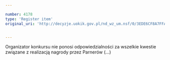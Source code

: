 ```yaml
---

number: 4178
type: 'Register item'
original_uri: 'http://decyzje.uokik.gov.pl/nd_wz_um.nsf/0/3EDE6CF8A7FFA8B4C1257AF3002DDA20?OpenDocument'


---
```


Organizator konkursu nie ponosi odpowiedzialności za wszelkie kwestie związane z realizacją nagrody przez Parnerów (...)
